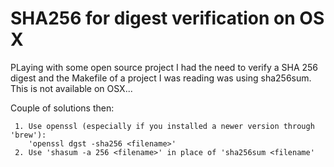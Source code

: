 # SHA256 for digest verification on OS X

PLaying with some open source project I had the need to verify a SHA 256 digest and the Makefile of a project I was reading was using sha256sum.
This is not available on OSX...

Couple of solutions then:

     1. Use openssl (especially if you installed a newer version through 'brew'):
        'openssl dgst -sha256 <filename>'
     2. Use 'shasum -a 256 <filename>' in place of 'sha256sum <filename'
